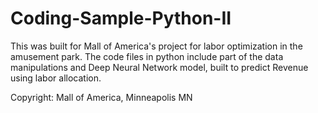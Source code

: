 # Coding-Sample-Python-II

This was built for Mall of America's project for labor optimization in the amusement park. The code files in python include part of the data manipulations and Deep Neural Network model, built to predict Revenue using labor allocation.

Copyright: Mall of America, Minneapolis MN
